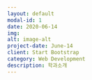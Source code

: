 ```yaml
---
layout: default
modal-id: 1
date: 2020-06-14
img: 
alt: image-alt
project-date: June-14
client: Start Bootstrap
category: Web Development
description: 학과소개
---
```

